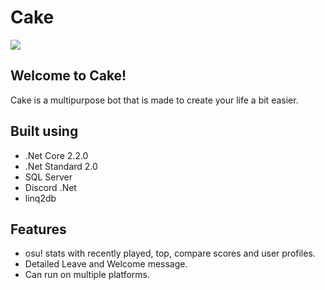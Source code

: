 Cake
======
![](https://cake.s-ul.eu/lbofRWcs)

## Welcome to Cake!

Cake is a multipurpose bot that is made to create your life a bit easier.

Built using
------
* .Net Core 2.2.0
* .Net Standard 2.0
* SQL Server
* Discord .Net
* linq2db 

Features
------
* osu! stats with recently played, top, compare scores and user profiles.
* Detailed Leave and Welcome message.
* Can run on multiple platforms.

